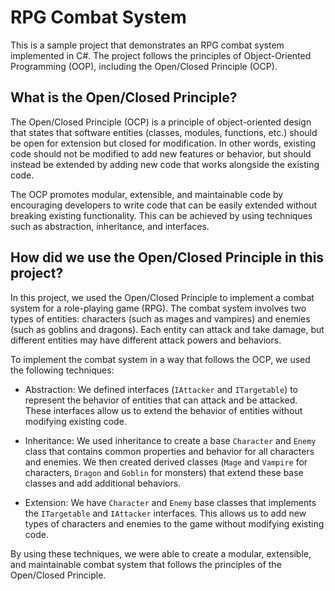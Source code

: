 # RPG Combat System

This is a sample project that demonstrates an RPG combat system implemented in C#. The project follows the principles of Object-Oriented Programming (OOP), including the Open/Closed Principle (OCP).

## What is the Open/Closed Principle?

The Open/Closed Principle (OCP) is a principle of object-oriented design that states that software entities (classes, modules, functions, etc.) should be open for extension but closed for modification. In other words, existing code should not be modified to add new features or behavior, but should instead be extended by adding new code that works alongside the existing code.

The OCP promotes modular, extensible, and maintainable code by encouraging developers to write code that can be easily extended without breaking existing functionality. This can be achieved by using techniques such as abstraction, inheritance, and interfaces.

## How did we use the Open/Closed Principle in this project?

In this project, we used the Open/Closed Principle to implement a combat system for a role-playing game (RPG). The combat system involves two types of entities: characters (such as mages and vampires) and enemies (such as goblins and dragons). Each entity can attack and take damage, but different entities may have different attack powers and behaviors.

To implement the combat system in a way that follows the OCP, we used the following techniques:

- Abstraction: We defined interfaces (`IAttacker` and `ITargetable`) to represent the behavior of entities that can attack and be attacked. These interfaces allow us to extend the behavior of entities without modifying existing code.

- Inheritance: We used inheritance to create a base `Character` and `Enemy` class that contains common properties and behavior for all characters and enemies. We then created derived classes (`Mage` and `Vampire` for characters, `Dragon` and `Goblin` for monsters) that extend these base classes and add additional behaviors.

- Extension: We have `Character` and `Enemy` base classes that implements the `ITargetable` and `IAttacker` interfaces. This allows us to add new types of characters and enemies to the game without modifying existing code.

By using these techniques, we were able to create a modular, extensible, and maintainable combat system that follows the principles of the Open/Closed Principle.
